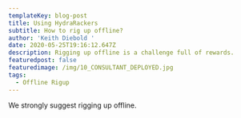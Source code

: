 ```yaml
---
templateKey: blog-post
title: Using HydraRackers
subtitle: How to rig up offline?
author: 'Keith Diebold '
date: 2020-05-25T19:16:12.647Z
description: Rigging up offline is a challenge full of rewards.
featuredpost: false
featuredimage: /img/10_CONSULTANT_DEPLOYED.jpg
tags:
  - Offline Rigup
---
```

We strongly suggest rigging up offline.
